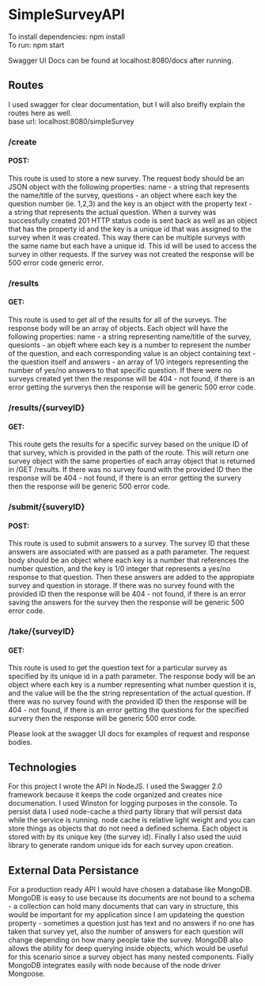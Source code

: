 # SimpleSurveyAPI

To install dependencies: npm install  
To run: npm start  

Swagger UI Docs can be found at localhost:8080/docs after running.  

## Routes

I used swagger for clear documentation, but I will also breifly explain the routes here as well.  
base url: localhost:8080/simpleSurvey  

### /create  
#### POST:  
This route is used to store a new survey. The request body should be an JSON object with the following properties: name - a string that represents the name/title of the survey, questions - an object where each key the question number (ie. 1,2,3) and the key is an object with the property text - a string that represents the actual question. When a survey was successfully created 201 HTTP status code is sent back as well as an object that has the property id and the key is a unique id that was assigned to the survey when it was created. This way there can be multiple surveys with the same name but each have a unique id. This id will be used to access the survey in other requests. If the survey was not created the response will be 500 error code generic error.

### /results
#### GET:  
This route is used to get all of the results for all of the surveys. The response body will be an array of objects. Each object will have the following properties: name - a string representing name/title of the survey, quesionts - an objeft where each key is a number to represent the number of the question, and each corresponding value is an object containing text - the question itself and answers - an array of 1/0 integers representing the number of yes/no answers to that specific question. If there were no surveys created yet then the response will be 404 - not found, if there is an error getting the surverys then the response will be generic 500 error code.

### /results/{surveyID}  
#### GET:  
This route gets the results for a specific survey based on the unique ID of that survey, which is provided in the path of the route. This will return one survey object with the same properties of each array object that is returned in /GET /results. If there was no survey found with the provided ID then the response will be 404 - not found, if there is an error getting the survery then the response will be generic 500 error code.


### /submit/{suveryID}
#### POST:  
This route is used to submit answers to a survey. The survey ID that these answers are associated with are passed as a path parameter. The request body should be an object where each key is a number that references the number question, and the key is 1/0 integer that represents a yes/no response to that question. Then these answers are added to the appropiate survey and question in storage. If there was no survey found with the provided ID then the response will be 404 - not found, if there is an error saving the answers for the survey then the response will be generic 500 error code.

### /take/{surveyID}  
#### GET:  
This route is used to get the question text for a particular survey as specified by its unique id in a path parameter. The response body will be an object where each key is a number representing what number question it is, and the value will be the the string representation of the actual question. If there was no survey found with the provided ID then the response will be 404 - not found, if there is an error getting the questions for the specified survery then the response will be generic 500 error code.

Please look at the swagger UI docs for examples of request and response bodies.  

## Technologies  
For this project I wrote the API in NodeJS. I used the Swagger 2.0 framework because it keeps the code organized and creates nice documenation. I used Winston for logging purposes in the console. To persist data I used node-cache a third party library that will persist data while the service is running. node cache is relative light weight and you can store things as objects that do not need a defined schema. Each object is stored with by its unique key (the survey id). Finally I also used the uuid library to generate random unique ids for each survey upon creation.   

## External Data Persistance  
For a production ready API I would have chosen a database like MongoDB. MongoDB is easy to use because its documents are not bound to a schema - a collection can hold many documents that can vary in structure, this would be important for my application since I am updateing the question property - sometimes a question just has text and no answers if no one has taken that survey yet, also the number of answers for each question will change depending on how many people take the survey. MongoDB also allows the ability for deep querying inside objects, which would be useful for this scenario since a survey object has many nested components. Fially MongoDB integrates easily with node because of the node driver Mongoose. 
